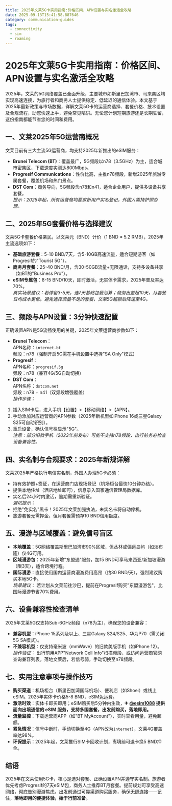 ```yaml
---
title: 2025年文莱5G卡实用指南:价格区间、APN设置与实名激活全攻略
date: 2025-09-13T15:41:58.887646
category: communication-guides
tags:
  - connectivity
  - sim
  - roaming
---
```


# 2025年文莱5G卡实用指南：价格区间、APN设置与实名激活全攻略

2025年，文莱的5G网络覆盖已全面升级，主要城市如斯里巴加湾市、马来奕区均实现高速连接，为旅行者和商务人士提供稳定、低延迟的通信体验。本文基于2025年最新政策与市场数据，详解文莱5G卡的运营商选择、套餐价格、技术设置及合规流程，助您快速上手，避免常见陷阱。无论您计划短期旅游还是长期驻留，这份指南都能节省您的时间和费用。

## 一、文莱2025年5G运营商概况  
文莱目前有三大主流5G运营商，均支持2025年新推出的eSIM服务：  
- **Brunei Telecom (BT)**：覆盖最广，5G频段以n78（3.5GHz）为主，适合城市密集区，下载速度实测达800Mbps。  
- **Progresif Communications**：性价比高，主推n78频段，新增2025年旅游专属套餐，覆盖机场和热门景点。  
- **DST Com**：商务导向，5G频段含n78和n41，适合企业用户，提供多设备共享套餐。  
*提示：2025年起，所有运营商均要求新用户实名登记，外国人需持护照办理。*

## 二、2025年5G套餐价格与选择建议  
文莱5G卡套餐价格亲民，以文莱元（BND）计价（1 BND ≈ 5.2 RMB），2025年主流选项如下：  
- **基础旅游套餐**：5-10 BND/7天，含5-10GB高速流量，适合短期游客（如Progresif的"Tourist 5G"）。  
- **商务月套餐**：25-40 BND/月，含30-50GB流量+无限通话，支持多设备共享（如BT的"Business Pro"）。  
- **eSIM专属包**：8-15 BND/10天，即时激活，无实体卡需求，2025年普及率达70%。  
*真实场景建议：若停留3-5天，选7天基础包最划算；商务出差超10天，月套餐日均成本更低。避免选择流量不足的套餐，文莱5G超额后降速至4G。*

## 三、频段与APN设置：3分钟快速配置  
正确设置APN是5G流畅使用的关键，2025年文莱运营商参数如下：  
- **Brunei Telecom**：  
  APN名称：`internet.bt`  
  频段：n78（强制开启5G需在手机设置中选择"SA Only"模式）  
- **Progresif**：  
  APN名称：`progresif.5g`  
  频段：n78（兼容4G/5G自动切换）  
- **DST Com**：  
  APN名称：`dstcom.net`  
  频段：n78 + n41（双频段增强覆盖）  
*操作步骤：*  
1. 插入SIM卡后，进入手机【设置】>【移动网络】>【APN】。  
2. 手动添加对应运营商的APN参数（2025年新机型如iPhone 16或三星Galaxy S25可自动识别）。  
3. 重启设备，确认信号栏显示"5G"。  
*注意：部分旧款手机（2023年前发布）可能不支持n78频段，出行前务必检查设备兼容性。*

## 四、实名制与合规要求：2025年新规详解  
文莱2025年严格执行电信实名制，外国人办理5G卡必须：  
- 持有效护照+签证，在运营商门店现场登记（机场柜台最快10分钟办结）。  
- 提供本地住址（酒店地址即可），信息录入国家通信管理局数据库。  
- 实名后24小时内激活，逾期需重新验证。  
*避坑提示：*  
- 拒绝"免实名"黑卡！2025年文莱加强执法，未实名卡将自动停机。  
- 旅游套餐无需押金，但月套餐需预存10 BND信用额度。  

## 五、漫游与区域覆盖：避免信号盲区  
- **本地覆盖**：5G网络覆盖斯里巴加湾市90%区域，但丛林或偏远岛屿（如淡布隆）仅4G可用。  
- **区域漫游包**：2025年新增"东盟通"服务，加15 BND可享马来西亚/新加坡漫游（限3天），适合跨境行程。  
- **国际漫游**：直接使用国内运营商漫游费用高昂（约30 BND/天），强烈建议购买本地5G卡。  
*场景建议：* 若计划从文莱前往沙巴，提前在Progresif购买"东盟漫游包"，比国际漫游节省70%费用。

## 六、设备兼容性检查清单  
2025年文莱5G仅支持Sub-6GHz频段（n78为主），确保您的设备兼容：  
- **兼容机型**：iPhone 15系列及以上、三星Galaxy S24/S25、华为P70（需关闭5G SA模式）。  
- **不兼容机型**：仅支持毫米波（mmWave）的旧款美版手机（如iPhone 12）。  
*操作验证：* 出行前用APP"Network Cell Info"扫描频段，或访问运营商官网查询兼容列表。落地文莱后，若信号弱，手动切换至n78频段。

## 七、实用注意事项与操作技巧  
- **购买渠道**：机场柜台（斯里巴加湾国际机场）、便利店（如Shoei）或线上eSIM。2025年实体卡价格5-8 BND，eSIM免运费。  
- **激活时效**：实体卡即买即用；eSIM购买后5分钟内生效，**✈ [@esim1088](https://t.me/s/esim1088) 提供面向出境通信的 eSIM 服务，支持多国套餐，出发前购买，落地即用。**  
- **流量监控**：下载运营商APP（如"BT MyAccount"），实时查看用量，避免超额。  
- **紧急情况**：信号中断时，手动切换至4G（APN改为`internet`），文莱4G覆盖率达98%。  
- **环保提示**：2025年起，文莱推行SIM卡回收计划，离境前可退卡换5 BND押金。

## 结语  
2025年在文莱使用5G卡，核心是选对套餐、正确设置APN并遵守实名制。旅游者优先考虑Progresif的7天eSIM包，商务人士推荐BT月套餐。提前规划可享受高速网络，彻底告别漫游焦虑。出发前通过可靠渠道购买服务，确保无缝连接——记住，**落地即用的便捷体验，始于行前准备**。